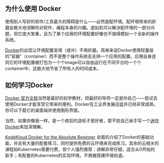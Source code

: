 ## 为什么使用 Docker
使用别人写好的软件/工具最大的障碍是什么——必然是配环境。配环境带来的折磨会极大地消解你对软件、编程本身的兴趣。虚拟机可以解决配环境的一部分问题，但它庞大笨重，且为了某个应用的环境配置好像也不值得模拟一个全新的操作系统。

[Docker](https://www.docker.com/)的出现让环境配置变得（或许）不再折磨。简单来说Docker使用轻量级的“容器”（container）而不是整个操作系统去支持一个应用的配置。应用自身连同它的环境配置被打包为一个个image可以自由运行在不同平台的一个个container中，这极大地节省了所有人的时间成本。

## 如何学习Docker
[Docker 官方文档](https://docs.docker.com/)当然是最好的初学教材，但最好的导师一定是你自己——尝试去使用Docker才能享受它带来的便利。Docker在工业界发展迅猛并已经非常成熟，你可以下载它的桌面端并使用图形界面。

当然，如果你像我一样，是一个疯狂的造轮子爱好者，那不妨自己亲手写一个[迷你Docker](https://github.com/PKUFlyingPig/rubber-docker)来加深理解。

[KodeKloud Docker for the Absolute Beginner](https://kodekloud.com/courses/docker-for-the-absolute-beginner/) 全面的介绍了Docker的基础功能，并且有大量的配套练习，同时提供免费的云环境来完成练习。其余的云相关的课程如Kubernetes需要付费，但个人强烈推荐：讲解非常仔细，适合从0开始的新手；有配套的Kubernetes的实验环境，不用被搭建环境劝退。

